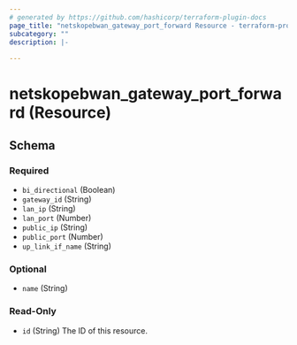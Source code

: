 ```yaml
---
# generated by https://github.com/hashicorp/terraform-plugin-docs
page_title: "netskopebwan_gateway_port_forward Resource - terraform-provider-netskopebwan"
subcategory: ""
description: |-
  
---
```


# netskopebwan_gateway_port_forward (Resource)





<!-- schema generated by tfplugindocs -->
## Schema

### Required

- `bi_directional` (Boolean)
- `gateway_id` (String)
- `lan_ip` (String)
- `lan_port` (Number)
- `public_ip` (String)
- `public_port` (Number)
- `up_link_if_name` (String)

### Optional

- `name` (String)

### Read-Only

- `id` (String) The ID of this resource.


